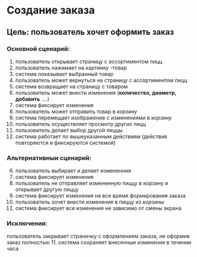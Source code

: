 
# Создание заказа
## Цель: пользователь хочет оформить заказ
### Основной сценарий:
1.	пользователь открывает страницу с ассортиментом пицц 
2.	пользователь нажимает на картинку -товар
3.	система показывает выбранный товар
4.	пользователь может вернуться на страницу с ассортиментом пицц
5.	система возвращает на страницу с товаром
6.	пользователь может внести изменения (**количество, диаметр, добавить** ….)
7.	система фиксирует изменения
8.	пользователь может отправить товар в *корзину*
9.	система перемещает изображение с изменениями в *корзину*
10.	пользователь осуществляет просмотр других пицц
11.	пользователь делает выбор другой пиццы 
12.	система работает по вышеуказанным действиям (действия повторяются и фиксируются системой)
### Альтернативныи сценарий:
6. пользователь выбирает и делает измененния
7. система фиксирует изменения
8. пользователь не отправляет измененную пиццу в корзину и открывает другую пиццу
9. система фиксирует изменения на все время формирования заказа
10. пользователь хочет внести изменения в пиццу из *корзины*
11. система фиксирует все изменения не зависимо от смены экрана

### Исключения:
 пользователь закрывает страничку с оформлением заказа, не оформив заказ полностью
11. система сохраняет внесенные изменения в течении часа 


